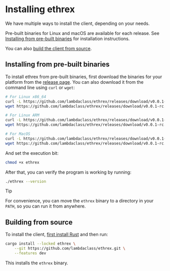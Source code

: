 # Installing ethrex

We have multiple ways to install the client, depending on your needs.

Pre-built binaries for Linux and macOS are available for each release.
See [Installing from pre-built binaries](#installing-from-pre-built-binaries) for installation instructions.

You can also [build the client from source](#building-from-source).

## Installing from pre-built binaries

To install ethrex from pre-built binaries, first download the binaries for your platform from the [release page](https://github.com/lambdaclass/ethrex/releases).
You can also download it from the command line using `curl` or `wget`:

```sh
# For Linux x86_64
curl -L https://github.com/lambdaclass/ethrex/releases/download/v0.0.1-rc.1/ethrex-linux_x86_64 -o ethrex
wget https://github.com/lambdaclass/ethrex/releases/download/v0.0.1-rc.1/ethrex-linux_x86_64 -O ethrex

# For Linux ARM
curl -L https://github.com/lambdaclass/ethrex/releases/download/v0.0.1-rc.1/ethrex-linux_aarch64 -o ethrex
wget https://github.com/lambdaclass/ethrex/releases/download/v0.0.1-rc.1/ethrex-linux_aarch64 -O ethrex

# For MacOS
curl -L https://github.com/lambdaclass/ethrex/releases/download/v0.0.1-rc.1/ethrex-macos_aarch64 -o ethrex
wget https://github.com/lambdaclass/ethrex/releases/download/v0.0.1-rc.1/ethrex-macos_aarch64 -O ethrex
```

And set the execution bit:

```sh
chmod +x ethrex
```

After that, you can verify the program is working by running:

```sh
./ethrex --version
```

> [!TIP]
> For convenience, you can move the `ethrex` binary to a directory in your `PATH`, so you can run it from anywhere.

## Building from source

To install the client, [first install Rust](https://www.rust-lang.org/tools/install) and then run:

```sh
cargo install --locked ethrex \
    --git https://github.com/lambdaclass/ethrex.git \
    --features dev
```

This installs the `ethrex` binary.
